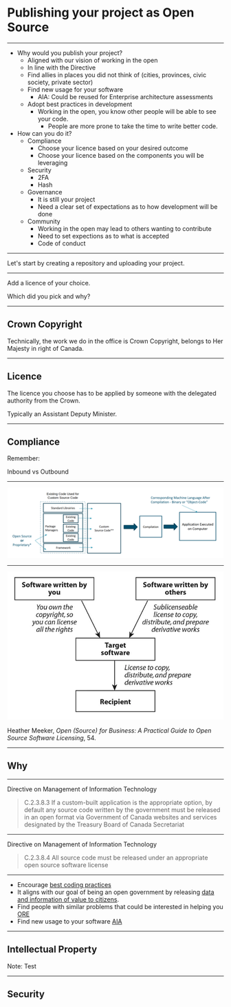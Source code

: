 # Publishing your project as Open Source

<!--markdownlint-disable MD035-->

---

* Why would you publish your project?
  * Aligned with our vision of working in the open
  * In line with the Directive
  * Find allies in places you did not think of (cities, provinces, civic society, private sector)
  * Find new usage for your software
    * AIA: Could be reused for Enterprise architecture assessments
  * Adopt best practices in development
    * Working in the open, you know other people will be able to see your code.
      * People are more prone to take the time to write better code.
* How can you do it?
  * Compliance
    * Choose your licence based on your desired outcome
    * Choose your licence based on the components you will be leveraging
  * Security
    * 2FA
    * Hash
  * Governance
    * It is still your project
    * Need a clear set of expectations as to how development will be done
  * Community
    * Working in the open may lead to others wanting to contribute
    * Need to set expections as to what is accepted
    * Code of conduct

---

Let's start by creating a repository and uploading your project.

------

Add a licence of your choice.

Which did you pick and why?

---

## Crown Copyright

Technically, the work we do in the office is Crown Copyright, belongs to Her Majesty in right of Canada.

------

## Licence

The licence you choose has to be applied by someone with the delegated authority from the Crown.

Typically an Assistant Deputy Minister.

---

## Compliance

Remember:

Inbound vs Outbound

------

![software architecture](soft-arch.png)

------

![due diligence](due-diligence.png)

Heather Meeker, _Open (Source) for Business: A Practical Guide to Open Source Software Licensing_, 54.

---

## Why

------

Directive on Management of Information Technology

>C.2.3.8.3 If a custom-built application is the appropriate option, by default any source code written by the government must be released in an open format via Government of Canada websites and services designated by the Treasury Board of Canada Secretariat

------

Directive on Management of Information Technology

>C.2.3.8.4 All source code must be released under an appropriate open source software license

------

* Encourage [best coding practices](https://mojdigital.blog.gov.uk/2017/02/21/why-we-code-in-the-open/)
* It aligns with our goal of being an open government by releasing [data and information of value to citizens](https://www.tbs-sct.gc.ca/pol/doc-eng.aspx?id=28108#sec5.1).
* Find people with similar problems that could be interested in helping you [ORE](https://github.com/canada-ca/ore-ero)
* Find new usage to your software [AIA](https://github.com/canada-ca/aia-eia-js)

---

## Intellectual Property

Note:
Test

------

## Security

<!--markdownlin-enable MD035-->